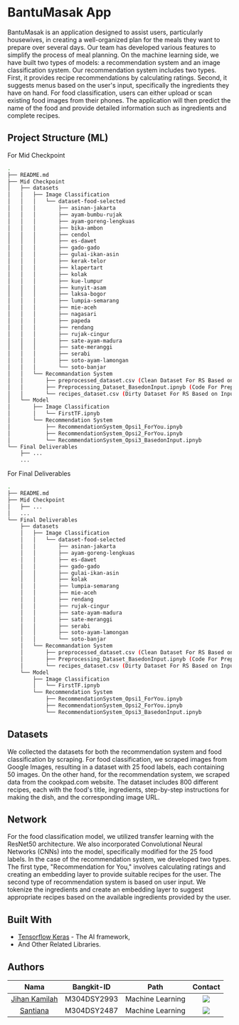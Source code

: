 # BantuMasak App

BantuMasak is an application designed to assist users, particularly housewives, in creating a well-organized plan for the meals they want to prepare over several days. Our team has developed various features to simplify the process of meal planning. 
On the machine learning side, we have built two types of models: a recommendation system and an image classification system. 
Our recommendation system includes two types. First, it provides recipe recommendations by calculating ratings. Second, it suggests menus based on the user's input, specifically the ingredients they have on hand. 
For food classification, users can either upload or scan existing food images from their phones. The application will then predict the name of the food and provide detailed information such as ingredients and complete recipes.

## Project Structure (ML)
For Mid Checkpoint
```bash
.
├── README.md
├── Mid Checkpoint
│   ├── datasets
│   │   ├── Image Classification
│   │   │   └── dataset-food-selected
│   │   │       ├── asinan-jakarta
│   │   │       ├── ayam-bumbu-rujak
│   │   │       ├── ayam-goreng-lengkuas
│   │   │       ├── bika-ambon
│   │   │       ├── cendol
│   │   │       ├── es-dawet
│   │   │       ├── gado-gado
│   │   │       ├── gulai-ikan-asin
│   │   │       ├── kerak-telor
│   │   │       ├── klapertart
│   │   │       ├── kolak
│   │   │       ├── kue-lumpur
│   │   │       ├── kunyit-asam
│   │   │       ├── laksa-bogor
│   │   │       ├── lumpia-semarang
│   │   │       ├── mie-aceh
│   │   │       ├── nagasari
│   │   │       ├── papeda
│   │   │       ├── rendang
│   │   │       ├── rujak-cingur
│   │   │       ├── sate-ayam-madura
│   │   │       ├── sate-meranggi
│   │   │       ├── serabi
│   │   │       ├── soto-ayam-lamongan
│   │   │       └── soto-banjar 
│   │   └── Recommandation System
│   │       ├── preprocessed_dataset.csv (Clean Dataset For RS Based on Input)
│   │       ├── Preprocessing_Dataset_BasedonInput.ipnyb (Code For Preprocessing Data)
│   │       └── recipes_dataset.csv (Dirty Dataset For RS Based on Input)
│   └── Model
│       ├── Image Classification
│       │   └── FirstTF.ipnyb
│       └── Recommendation System
│           ├── RecommendationSystem_Opsi1_ForYou.ipnyb
│           ├── RecommendationSystem_Opsi2_ForYou.ipnyb
│           └── RecommendationSystem_Opsi3_BasedonInput.ipnyb
└── Final Deliverables
    ├── ...
    ...
```

For Final Deliverables
```bash
.
├── README.md
├── Mid Checkpoint
│   ├── ...
│   ...
└── Final Deliverables
    ├── datasets
    │   ├── Image Classification
    │   │   └── dataset-food-selected
    │   │       ├── asinan-jakarta
    │   │       ├── ayam-goreng-lengkuas
    │   │       ├── es-dawet
    │   │       ├── gado-gado
    │   │       ├── gulai-ikan-asin
    │   │       ├── kolak
    │   │       ├── lumpia-semarang
    │   │       ├── mie-aceh
    │   │       ├── rendang
    │   │       ├── rujak-cingur
    │   │       ├── sate-ayam-madura
    │   │       ├── sate-meranggi
    │   │       ├── serabi
    │   │       ├── soto-ayam-lamongan
    │   │       └── soto-banjar 
    │   └── Recommandation System
    │       ├── preprocessed_dataset.csv (Clean Dataset For RS Based on Input)
    │       ├── Preprocessing_Dataset_BasedonInput.ipnyb (Code For Preprocessing Data)
    │       └── recipes_dataset.csv (Dirty Dataset For RS Based on Input)
    └── Model
        ├── Image Classification
        │   └── FirstTF.ipnyb
        └── Recommendation System
            ├── RecommendationSystem_Opsi1_ForYou.ipnyb
            ├── RecommendationSystem_Opsi2_ForYou.ipnyb
            └── RecommendationSystem_Opsi3_BasedonInput.ipnyb
```
## Datasets
We collected the datasets for both the recommendation system and food classification by scraping. For food classification, we scraped images from Google Images, resulting in a dataset with 25 food labels, each containing 50 images. 
On the other hand, for the recommendation system, we scraped data from the cookpad.com website. The dataset includes 800 different recipes, each with the food's title, ingredients, step-by-step instructions for making the dish, and the corresponding image URL.


## Network
For the food classification model, we utilized transfer learning with the ResNet50 architecture. We also incorporated Convolutional Neural Networks (CNNs) into the model, specifically modified for the 25 food labels.
In the case of the recommendation system, we developed two types. The first type, "Recommendation for You," involves calculating ratings and creating an embedding layer to provide suitable recipes for the user. 
The second type of recommendation system is based on user input. We tokenize the ingredients and create an embedding layer to suggest appropriate recipes based on the available ingredients provided by the user.

## Built With
* [Tensorflow Keras](https://www.tensorflow.org) - The AI framework,
* And Other Related Libraries.

## Authors
|          Nama         | Bangkit-ID |       Path       |       Contact       |
|:---------------------:|:----------:|:----------------:|:-------------------:|
|  [Jihan Kamilah](https://github.com/jihanKamilah)  |  M304DSY2993  | Machine Learning | <a href="https://www.linkedin.com/in/jihan-kamilah/"><img src="https://img.shields.io/badge/LinkedIn-0077B5?style=for-the-badge&logo=linkedin&logoColor=white" /></a> |
|  [Santiana](https://github.com/Santiana1922)  |  M304DSY2487  | Machine Learning | <a href="https://www.linkedin.com/in/santiana/"><img src="https://img.shields.io/badge/LinkedIn-0077B5?style=for-the-badge&logo=linkedin&logoColor=white" /></a> |
